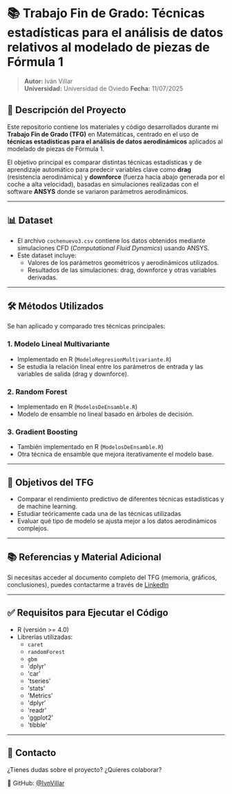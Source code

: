 # 📚 Trabajo Fin de Grado: Técnicas estadísticas para el análisis de datos relativos al modelado de piezas de Fórmula 1

> **Autor:** Iván Villar  
> **Universidad:** Universidad de Oviedo 
> **Fecha:** 11/07/2025

## 🧾 Descripción del Proyecto

Este repositorio contiene los materiales y código desarrollados durante mi **Trabajo Fin de Grado (TFG)** en Matemáticas, centrado en el uso de **técnicas estadísticas para el análisis de datos aerodinámicos** aplicados al modelado de piezas de Fórmula 1.  

El objetivo principal es comparar distintas técnicas estadísticas y de aprendizaje automático para predecir variables clave como **drag** (resistencia aerodinámica) y **downforce** (fuerza hacia abajo generada por el coche a alta velocidad), basadas en simulaciones realizadas con el software **ANSYS** donde se variaron parámetros aerodinámicos.

---

## 📊 Dataset

- El archivo `cochenuevo3.csv` contiene los datos obtenidos mediante simulaciones CFD (*Computational Fluid Dynamics*) usando ANSYS.
- Este dataset incluye:
  - Valores de los parámetros geométricos y aerodinámicos utilizados.
  - Resultados de las simulaciones: drag, downforce y otras variables derivadas.

---

## 🛠️ Métodos Utilizados

Se han aplicado y comparado tres técnicas principales:

### 1. **Modelo Lineal Multivariante**
- Implementado en R (`ModeloRegresionMultivariante.R`)
- Se estudia la relación lineal entre los parámetros de entrada y las variables de salida (drag y downforce).

### 2. **Random Forest**
- Implementado en R (`ModelosDeEnsamble.R`)
- Modelo de ensamble no lineal basado en árboles de decisión.

### 3. **Gradient Boosting**
- También implementado en R (`ModelosDeEnsamble.R`)
- Otra técnica de ensamble que mejora iterativamente el modelo base.

---


## 🎯 Objetivos del TFG

- Comparar el rendimiento predictivo de diferentes técnicas estadísticas y de machine learning.
- Estudiar teóricamente cada una de las técnicas utilizadas
- Evaluar qué tipo de modelo se ajusta mejor a los datos aerodinámicos complejos.

---

## 📚 Referencias y Material Adicional

Si necesitas acceder al documento completo del TFG (memoria, gráficos, conclusiones), puedes contactarme a través de [LinkedIn](https://www.linkedin.com/in/ivan-villar-naredo/)

---

## ✅ Requisitos para Ejecutar el Código

- R (versión >= 4.0)
- Librerías utilizadas:
  - `caret`
  - `randomForest`
  - `gbm` 
  - 'dplyr'      
  - 'car'
  - 'tseries'
  - 'stats'
  - 'Metrics'
  - 'dplyr'
  - 'readr'
  - 'ggplot2'
  - 'tibble'     

---

## 🤝 Contacto

¿Tienes dudas sobre el proyecto? ¿Quieres colaborar?

🐙 GitHub: [@IvnVillar](https://github.com/IvnVillar )
